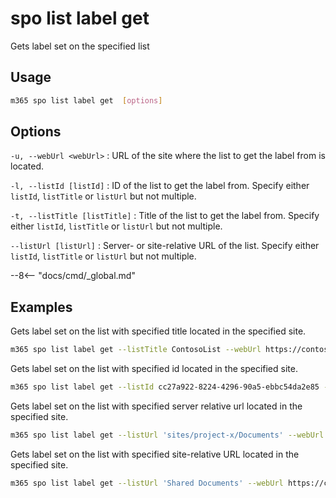 # spo list label get

Gets label set on the specified list

## Usage

```sh
m365 spo list label get  [options]
```

## Options

`-u, --webUrl <webUrl>`
: URL of the site where the list to get the label from is located.

`-l, --listId [listId]`
: ID of the list to get the label from. Specify either `listId`, `listTitle` or `listUrl` but not multiple.

`-t, --listTitle [listTitle]`
: Title of the list to get the label from. Specify either `listId`, `listTitle` or `listUrl` but not multiple.

`--listUrl [listUrl]`
: Server- or site-relative URL of the list. Specify either `listId`, `listTitle` or `listUrl` but not multiple.

--8<-- "docs/cmd/_global.md"

## Examples

Gets label set on the list with specified title located in the specified site.

```sh
m365 spo list label get --listTitle ContosoList --webUrl https://contoso.sharepoint.com/sites/project-x
```

Gets label set on the list with specified id located in the specified site.

```sh
m365 spo list label get --listId cc27a922-8224-4296-90a5-ebbc54da2e85 --webUrl https://contoso.sharepoint.com/sites/project-x
```

Gets label set on the list with specified server relative url located in the specified site.

```sh
m365 spo list label get --listUrl 'sites/project-x/Documents' --webUrl https://contoso.sharepoint.com/sites/project-x
```

Gets label set on the list with specified site-relative URL located in the specified site.

```sh
m365 spo list label get --listUrl 'Shared Documents' --webUrl https://contoso.sharepoint.com/sites/project-x
```

